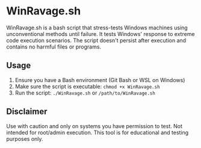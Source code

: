 # WinRavage.sh

WinRavage.sh is a bash script that stress-tests Windows machines using unconventional methods until failure.
It tests Windows' response to extreme code execution scenarios.
The script doesn't persist after execution and contains no harmful files or programs.

## Usage
1. Ensure you have a Bash environment (Git Bash or WSL on Windows)
2. Make sure the script is executable:
   ```chmod +x WinRavage.sh```
3. Run the script:
   ```./WinRavage.sh``` or ```/path/to/WinRavage.sh```

## Disclaimer
Use with caution and only on systems you have permission to test.
Not intended for root/admin execution.
This tool is for educational and testing purposes only. 
